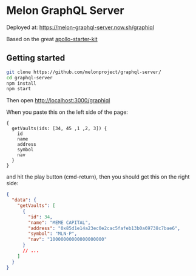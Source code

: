 # Melon GraphQL Server

Deployed at: https://melon-graphql-server.now.sh/graphiql

Based on the great [apollo-starter-kit](https://github.com/apollostack/apollo-starter-kit)

## Getting started

```sh
git clone https://github.com/melonproject/graphql-server/
cd graphql-server
npm install
npm start
```

Then open [http://localhost:3000/graphiql](http://localhost:3000/graphql)

When you paste this on the left side of the page:

```
{
  getVaults(ids: [34, 45 ,1 ,2, 3]) {
    id
    name
    address
    symbol
    nav
  }
}
```

and hit the play button (cmd-return), then you should get this on the right side:

```json
{
  "data": {
    "getVaults": [
      {
        "id": 34,
        "name": "MEME CAPITAL",
        "address": "0x85d1e14a23ec0e2cac5fafeb13b0a69738c7bae6",
        "symbol": "MLN-P",
        "nav": "10000000000000000000"
      }
      // ...
    ]
  }
}
```
